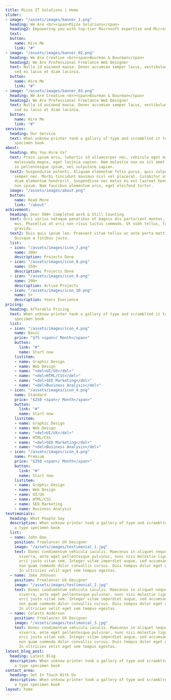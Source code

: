 ```yaml
---
title: Mizze IT Solutions | Home
slider:
- image: "/assets/images/banner_1.png"
  heading: We Are <br><span>Mizze Solutions</span>
  heading2: Empowering you with top-tier Microsoft expertise and Microsoft trainings.
  text: 
  button:
    name: Hire Me
    link: "#"
- image: "/assets/images/banner_02.png"
  heading: We Are Creative <br><span>Buurman & Buurman</span>
  heading2: We Are Professional Freelance Web Designer
  text: Nulla id euismod massa. Donec accumsan semper lacus, vestibulum gravida ante
    sed eu lacus et diam lacinia.
  button:
    name: Hire Me
    link: "#"
- image: "/assets/images/banner_03.png"
  heading: We Are Creative <br><span>Buurman & Buurman</span>
  heading2: We Are Professional Freelance Web Designer
  text: Nulla id euismod massa. Donec accumsan semper lacus, vestibulum gravida ante
    sed eu lacus et diam lacinia.
  button:
    name: Hire Me
    link: "#"
services:
  heading: Our Service
  text: When unknow printer took a gallery of type and scramblted it to make a type
    specimen book
about:
  heading: Why You Hire Us?
  text: Proin ipsum arcu, lobortis id ullamcorper nec, vehicula eget magna. Sed ut
    malesuada magna, eget lacinia sapien. Nam molestie non ex sit amet ornare. Nunc
    in pellentesque ipsum, vel vulputate sapien.
  text2: Suspendisse potenti. Aliquam elementum felis purus, quis vulputate libero
    semper nec. Morbi tincidunt maximus nisl vel placerat. Curabitur at ligula ac
    diam elementum hendrerit. Suspendisse nec metus eu est laoreet hendrerit vitae
    non ipsum. Nam faucibus elementum arcu, eget eleifend tortor.
  image: "/assets/images/about.png"
  button:
    name: Read More
    link: "/about"
achivement:
  heading: Over 500+ Completed work & Still Counting
  text: Orci varius natoque penatibus et magnis dis parturient montes, nascetur ridiculus
    mus. Phasellus at orci non risus luctus commodo. Ut nibh tellus, faucibus nec
    gravida.
  text2: Duis quis ipsum leo. Praesent vitae tellus ac ante porta mattis vel non ex.
    Quisque a finibus justo.
  list:
  - icon: "/assets/images/icon_7.png"
    name: 300+
    description: Projects Done
  - icon: "/assets/images/icon_8.png"
    name: 250+
    description: Projects Done
  - icon: "/assets/images/icon_9.png"
    name: 200+
    description: Active Projects
  - icon: "/assets/images/icon_10.png"
    name: 5+
    description: Years Exerience
pricing:
  heading: Afforable Pricing
  text: When unknow printer took a gallery of type and scramblted it to make a type
    specimen book
  list:
  - icon: "/assets/images/icon_4.png"
    name: Basic
    price: "$75 <span>/ Month</span>"
    button:
      link: "#"
      name: Start now
    listitem:
    - name: Graphic Design
    - name: Web Design
    - name: "<del>UI/UX</del>"
    - name: "<del>HTML/CSS</del>"
    - name: "<del>SEO Marketing</del>"
    - name: "<del>Business Analysis</del>"
  - icon: "/assets/images/icon_4.png"
    name: Standard
    price: "$250 <span>/ Month</span>"
    button:
      link: "#"
      name: Start now
    listitem:
    - name: Graphic Design
    - name: Web Design
    - name: "<del>UI/UX</del>"
    - name: HTML/CSS
    - name: "<del>SEO Marketing</del>"
    - name: "<del>Business Analysis</del>"
  - icon: "/assets/images/icon_4.png"
    name: Premium
    price: "$350 <span>/ Month</span>"
    button:
      link: "#"
      name: Start now
    listitem:
    - name: Graphic Design
    - name: Web Design
    - name: UI/UX
    - name: HTML/CSS
    - name: SEO Marketing
    - name: Business Analysis
testimonials:
  heading: What People Say
  description: When unknow printer took a gallery of type and scramblted it to make
    a type specimen book
  list:
  - name: John Doe
    position: Freelancer UX Designer
    image: "/assets/images/testimonial_1.jpg"
    text: Donec condimentum vehicula iaculis. Maecenas in aliquet neque. Suspendisse
      viverra, ante eget pellentesque pulvinar, nunc nisi molestie ligula, vitae convallis
      orci justo vitae sem. Integer vitae imperdiet augue, sed accumsan diam. Etiam
      non quam commodo dolor convallis cursus. Duis tempus dolor eget gravida fringilla.
      In ultricies velit eget sem tempus egestas.
  - name: Jake Johnson
    position: Freelancer UX Designer
    image: "/assets/images/testimonial_2.jpg"
    text: Donec condimentum vehicula iaculis. Maecenas in aliquet neque. Suspendisse
      viverra, ante eget pellentesque pulvinar, nunc nisi molestie ligula, vitae convallis
      orci justo vitae sem. Integer vitae imperdiet augue, sed accumsan diam. Etiam
      non quam commodo dolor convallis cursus. Duis tempus dolor eget gravida fringilla.
      In ultricies velit eget sem tempus egestas.
  - name: Celesto Anderson
    position: Freelancer UX Designer
    image: "/assets/images/testimonial_3.jpg"
    text: Donec condimentum vehicula iaculis. Maecenas in aliquet neque. Suspendisse
      viverra, ante eget pellentesque pulvinar, nunc nisi molestie ligula, vitae convallis
      orci justo vitae sem. Integer vitae imperdiet augue, sed accumsan diam. Etiam
      non quam commodo dolor convallis cursus. Duis tempus dolor eget gravida fringilla.
      In ultricies velit eget sem tempus egestas.
latest_blog_post:
  heading: Latest Blog
  description: When unknow printer took a gallery of type and scramblted it to make
    a type specimen book
contact_area:
  heading: Get In Touch With Us
  description: When unknow printer took a gallery of type and scramblted it to make
    a type specimen book
layout: home
---
```


